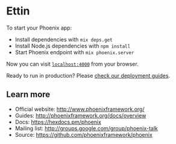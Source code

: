 # Ettin

To start your Phoenix app:

  * Install dependencies with `mix deps.get`
  * Install Node.js dependencies with `npm install`
  * Start Phoenix endpoint with `mix phoenix.server`

Now you can visit [`localhost:4000`](http://localhost:4000) from your browser.

Ready to run in production? Please [check our deployment guides](http://www.phoenixframework.org/docs/deployment).

## Learn more

  * Official website: http://www.phoenixframework.org/
  * Guides: http://phoenixframework.org/docs/overview
  * Docs: https://hexdocs.pm/phoenix
  * Mailing list: http://groups.google.com/group/phoenix-talk
  * Source: https://github.com/phoenixframework/phoenix
